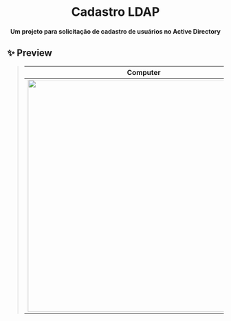 <h1 align="center">
  Cadastro LDAP
</h1>

<h4 align="center">
    Um projeto para solicitação de cadastro de usuários no Active Directory  
</h4> 

## :sparkles: Preview 

> Computer | Mobile
> --- | --- |
> <a href="https://imgur.com/a/br6VcAN" target=”_blank”><img src="https://i.imgur.com/iHesRD5.png" width="540px"/></a>  | <a href="https://imgur.com/a/br6VcAN" target="_blank"><img src="https://i.imgur.com/AiIrHzx.png" width="280px"/></a> |